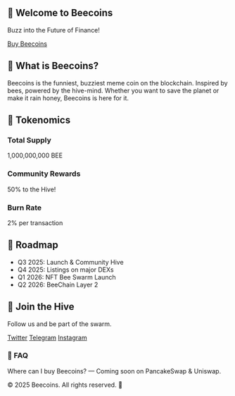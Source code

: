 <!DOCTYPE html>
<html lang="en">
<head>
  <meta charset="UTF-8" />
  <meta name="viewport" content="width=device-width, initial-scale=1.0" />
  <title>Beecoins</title>
  <link href="https://cdn.jsdelivr.net/npm/tailwindcss@2.2.19/dist/tailwind.min.css" rel="stylesheet">
</head>
<body class="min-h-screen bg-yellow-100 text-gray-800 font-sans">

  <!-- Hero Section -->
  <section class="text-center py-20 bg-yellow-300 shadow-md">
    <h1 class="text-5xl font-bold mb-4">🐝 Welcome to Beecoins</h1>
    <p class="text-xl">Buzz into the Future of Finance!</p>
    <div class="mt-6">
      <a href="#" class="inline-block text-lg px-6 py-3 bg-black text-yellow-200 hover:bg-yellow-800 rounded-2xl">
        Buy Beecoins
      </a>
    </div>
  </section>

  <!-- About Section -->
  <section class="max-w-4xl mx-auto px-4 py-16">
    <h2 class="text-3xl font-bold mb-4">🐝 What is Beecoins?</h2>
    <p class="text-lg">
      Beecoins is the funniest, buzziest meme coin on the blockchain. Inspired by bees, powered by the hive-mind. Whether you want to save the planet or make it rain honey, Beecoins is here for it.
    </p>
  </section>

  <!-- Tokenomics -->
  <section class="bg-white py-16 px-4">
    <h2 class="text-3xl font-bold text-center mb-8">🍯 Tokenomics</h2>
    <div class="max-w-3xl mx-auto grid grid-cols-1 md:grid-cols-3 gap-6">
      <div class="p-6 bg-yellow-50 rounded-lg shadow">
        <h3 class="text-xl font-semibold">Total Supply</h3>
        <p>1,000,000,000 BEE</p>
      </div>
      <div class="p-6 bg-yellow-50 rounded-lg shadow">
        <h3 class="text-xl font-semibold">Community Rewards</h3>
        <p>50% to the Hive!</p>
      </div>
      <div class="p-6 bg-yellow-50 rounded-lg shadow">
        <h3 class="text-xl font-semibold">Burn Rate</h3>
        <p>2% per transaction</p>
      </div>
    </div>
  </section>

  <!-- Roadmap -->
  <section class="py-16 px-4 bg-yellow-200">
    <h2 class="text-3xl font-bold text-center mb-8">🚀 Roadmap</h2>
    <ul class="max-w-2xl mx-auto space-y-4 text-lg list-disc list-inside">
      <li>Q3 2025: Launch & Community Hive</li>
      <li>Q4 2025: Listings on major DEXs</li>
      <li>Q1 2026: NFT Bee Swarm Launch</li>
      <li>Q2 2026: BeeChain Layer 2</li>
    </ul>
  </section>

  <!-- Community & FAQ -->
  <section class="py-16 px-4 text-center">
    <h2 class="text-3xl font-bold mb-4">🐝 Join the Hive</h2>
    <p class="mb-4">Follow us and be part of the swarm.</p>
    <div class="flex justify-center gap-6 mb-8">
      <a href="#" class="text-xl text-blue-600">Twitter</a>
      <a href="https://t.me/beecoin111" class="text-xl text-purple-600">Telegram</a>
      <a href="#" class="text-xl text-pink-600">Instagram</a>
    </div>
    <h3 class="text-2xl font-semibold mb-2">🧠 FAQ</h3>
    <p>Where can I buy Beecoins? — Coming soon on PancakeSwap & Uniswap.</p>
  </section>

  <!-- Footer -->
  <footer class="bg-yellow-300 py-6 text-center">
    <p>&copy; 2025 Beecoins. All rights reserved. 🐝</p>
  </footer>

</body>
</html>
